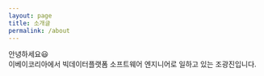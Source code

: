 ```yaml
---
layout: page
title: 소개글
permalink: /about
---
```

안녕하세요😃  
이베이코리아에서 빅데이터플랫폼 소프트웨어 엔지니어로 일하고 있는 조광진입니다.